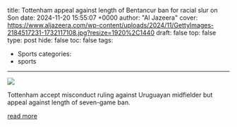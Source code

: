 title: Tottenham appeal against length of Bentancur ban for racial slur on Son
date: 2024-11-20 15:55:07 +0000
author: "Al Jazeera"
cover: https://www.aljazeera.com/wp-content/uploads/2024/11/GettyImages-2184517231-1732117108.jpg?resize=1920%2C1440
draft: false
top: false
type: post
hide: false
toc: false
tags:
  - Sports
categories:
  - sports
---

![](https://www.aljazeera.com/wp-content/uploads/2024/11/GettyImages-2184517231-1732117108.jpg?resize=1920%2C1440)

Tottenham accept misconduct ruling against Uruguayan midfielder but appeal against length of seven-game ban.

[read more](https://www.aljazeera.com/sports/2024/11/20/tottenham-accept-charge-against-rodrigo-bentacurs-ban-for-misconduct-but-appeal-against-length-of-seven-game-ban)
